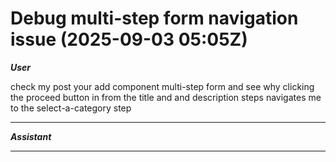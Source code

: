 <!-- Generated by SpecStory -->

# Debug multi-step form navigation issue (2025-09-03 05:05Z)

_**User**_

check my post your add component multi-step form and see why clicking the proceed button in from the title and  and description steps navigates me to the select-a-category step

---

_**Assistant**_



---

